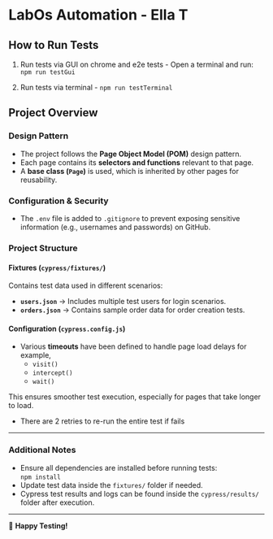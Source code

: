 # LabOs Automation - Ella T

## How to Run Tests  

1. Run tests via GUI on chrome and e2e tests - Open a terminal and run:  
   ```npm run testGui```
   
2. Run tests via terminal - 
   ```npm run testTerminal```

## Project Overview  

### Design Pattern  
- The project follows the **Page Object Model (POM)** design pattern.  
- Each page contains its **selectors and functions** relevant to that page.  
- A **base class (`Page`)** is used, which is inherited by other pages for reusability.  

### Configuration & Security  
- The `.env` file is added to `.gitignore` to prevent exposing sensitive information (e.g., usernames and passwords) on GitHub.  

### Project Structure  

#### Fixtures (`cypress/fixtures/`)  
Contains test data used in different scenarios:  
- **`users.json`** → Includes multiple test users for login scenarios.  
- **`orders.json`** → Contains sample order data for order creation tests.  

#### Configuration (`cypress.config.js`)  
- Various **timeouts** have been defined to handle page load delays for example, 
  - `visit()`  
  - `intercept()`  
  - `wait()`  

This ensures smoother test execution, especially for pages that take longer to load.  

- There are 2 retries to re-run the entire test if fails

---

### Additional Notes  
- Ensure all dependencies are installed before running tests:  
  ``` npm install ```
- Update test data inside the `fixtures/` folder if needed.  
- Cypress test results and logs can be found inside the `cypress/results/` folder after execution.  

---

🚀 **Happy Testing!**

